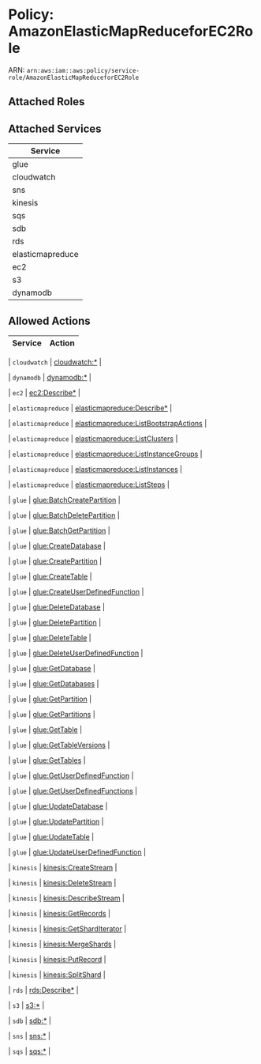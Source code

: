 # Policy: AmazonElasticMapReduceforEC2Role

ARN: `arn:aws:iam::aws:policy/service-role/AmazonElasticMapReduceforEC2Role`

## Attached Roles

## Attached Services

| Service |
|---------|
| glue |
| cloudwatch |
| sns |
| kinesis |
| sqs |
| sdb |
| rds |
| elasticmapreduce |
| ec2 |
| s3 |
| dynamodb |

## Allowed Actions

| Service | Action |
|:-------:|--------|

| `cloudwatch` | [cloudwatch:*](../actions.md#cloudwatch:all) |

| `dynamodb` | [dynamodb:*](../actions.md#dynamodb:all) |

| `ec2` | [ec2:Describe*](../actions.md#ec2:describeall) |

| `elasticmapreduce` | [elasticmapreduce:Describe*](../actions.md#elasticmapreduce:describeall) |

| `elasticmapreduce` | [elasticmapreduce:ListBootstrapActions](../actions.md#elasticmapreduce:listbootstrapactions) |

| `elasticmapreduce` | [elasticmapreduce:ListClusters](../actions.md#elasticmapreduce:listclusters) |

| `elasticmapreduce` | [elasticmapreduce:ListInstanceGroups](../actions.md#elasticmapreduce:listinstancegroups) |

| `elasticmapreduce` | [elasticmapreduce:ListInstances](../actions.md#elasticmapreduce:listinstances) |

| `elasticmapreduce` | [elasticmapreduce:ListSteps](../actions.md#elasticmapreduce:liststeps) |

| `glue` | [glue:BatchCreatePartition](../actions.md#glue:batchcreatepartition) |

| `glue` | [glue:BatchDeletePartition](../actions.md#glue:batchdeletepartition) |

| `glue` | [glue:BatchGetPartition](../actions.md#glue:batchgetpartition) |

| `glue` | [glue:CreateDatabase](../actions.md#glue:createdatabase) |

| `glue` | [glue:CreatePartition](../actions.md#glue:createpartition) |

| `glue` | [glue:CreateTable](../actions.md#glue:createtable) |

| `glue` | [glue:CreateUserDefinedFunction](../actions.md#glue:createuserdefinedfunction) |

| `glue` | [glue:DeleteDatabase](../actions.md#glue:deletedatabase) |

| `glue` | [glue:DeletePartition](../actions.md#glue:deletepartition) |

| `glue` | [glue:DeleteTable](../actions.md#glue:deletetable) |

| `glue` | [glue:DeleteUserDefinedFunction](../actions.md#glue:deleteuserdefinedfunction) |

| `glue` | [glue:GetDatabase](../actions.md#glue:getdatabase) |

| `glue` | [glue:GetDatabases](../actions.md#glue:getdatabases) |

| `glue` | [glue:GetPartition](../actions.md#glue:getpartition) |

| `glue` | [glue:GetPartitions](../actions.md#glue:getpartitions) |

| `glue` | [glue:GetTable](../actions.md#glue:gettable) |

| `glue` | [glue:GetTableVersions](../actions.md#glue:gettableversions) |

| `glue` | [glue:GetTables](../actions.md#glue:gettables) |

| `glue` | [glue:GetUserDefinedFunction](../actions.md#glue:getuserdefinedfunction) |

| `glue` | [glue:GetUserDefinedFunctions](../actions.md#glue:getuserdefinedfunctions) |

| `glue` | [glue:UpdateDatabase](../actions.md#glue:updatedatabase) |

| `glue` | [glue:UpdatePartition](../actions.md#glue:updatepartition) |

| `glue` | [glue:UpdateTable](../actions.md#glue:updatetable) |

| `glue` | [glue:UpdateUserDefinedFunction](../actions.md#glue:updateuserdefinedfunction) |

| `kinesis` | [kinesis:CreateStream](../actions.md#kinesis:createstream) |

| `kinesis` | [kinesis:DeleteStream](../actions.md#kinesis:deletestream) |

| `kinesis` | [kinesis:DescribeStream](../actions.md#kinesis:describestream) |

| `kinesis` | [kinesis:GetRecords](../actions.md#kinesis:getrecords) |

| `kinesis` | [kinesis:GetShardIterator](../actions.md#kinesis:getsharditerator) |

| `kinesis` | [kinesis:MergeShards](../actions.md#kinesis:mergeshards) |

| `kinesis` | [kinesis:PutRecord](../actions.md#kinesis:putrecord) |

| `kinesis` | [kinesis:SplitShard](../actions.md#kinesis:splitshard) |

| `rds` | [rds:Describe*](../actions.md#rds:describeall) |

| `s3` | [s3:*](../actions.md#s3:all) |

| `sdb` | [sdb:*](../actions.md#sdb:all) |

| `sns` | [sns:*](../actions.md#sns:all) |

| `sqs` | [sqs:*](../actions.md#sqs:all) |
